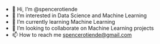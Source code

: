 - 👋 Hi, I’m @spencerotiende
- 👀 I’m interested in Data Science and Machine Learning
- 🌱 I’m currently learning Machine Learning
- 💞️ I’m looking to collaborate on Machine Learning projects
- 📫 How to reach me spencerotiende@gmail.com


<!---
spencerotiende/spencerotiende is a ✨ special ✨ repository because its `README.md` (this file) appears on your GitHub profile.
You can click the Preview link to take a look at your changes.
--->

